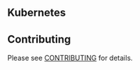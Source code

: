 ## Kubernetes


## Contributing
Please see [CONTRIBUTING](https://github.com/bigambitions/technology-articles/blob/master/contributing.md) for details.




